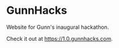GunnHacks
=========
Website for Gunn's inaugural hackathon.

Check it out at <https://1.0.gunnhacks.com>.
